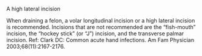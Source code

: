 A high lateral incision

When draining a felon, a volar longitudinal incision or a high lateral incision is recommended. Incisions that are not recommended are the “fish-mouth” incision, the “hockey stick” (or “J”) incision, and the transverse palmar incision. Ref: Clark DC: Common acute hand infections. Am Fam Physician 2003;68(11):2167-2176.
